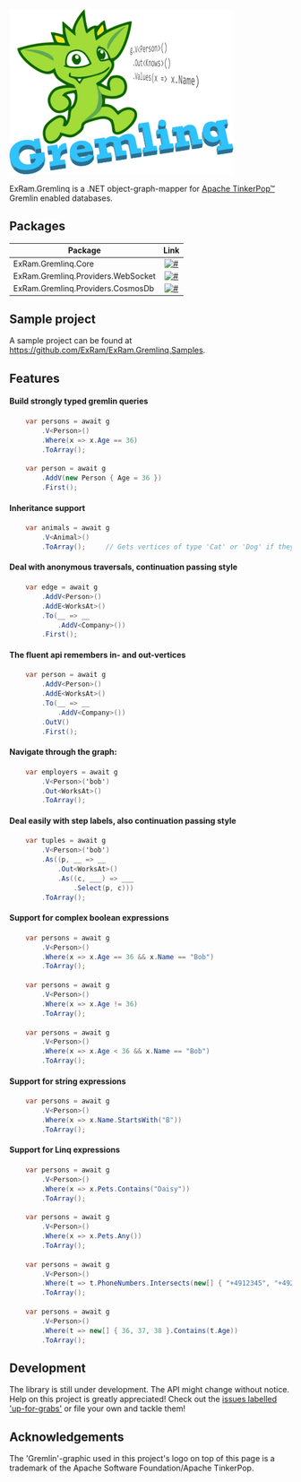 ![](https://raw.githubusercontent.com/ExRam/ExRam.Gremlinq/master/Assets/Logo.png)

ExRam.Gremlinq is a .NET object-graph-mapper for [Apache TinkerPop™](http://tinkerpop.apache.org/) Gremlin enabled databases.

## Packages

Package  | Link | 
-------- | :------------: | 
ExRam.Gremlinq.Core | [![#](https://img.shields.io/nuget/v/ExRam.Gremlinq.Core.svg)](https://www.nuget.org/packages/ExRam.Gremlinq.Core) |
ExRam.Gremlinq.Providers.WebSocket | [![#](https://img.shields.io/nuget/v/ExRam.Gremlinq.Providers.WebSocket.svg)](https://www.nuget.org/packages/ExRam.Gremlinq.Providers.WebSocket) |
ExRam.Gremlinq.Providers.CosmosDb | [![#](https://img.shields.io/nuget/v/ExRam.Gremlinq.Providers.CosmosDb.svg)](https://www.nuget.org/packages/ExRam.Gremlinq.Providers.CosmosDb) |

## Sample project

A sample project can be found at https://github.com/ExRam/ExRam.Gremlinq.Samples.

## Features

#### Build strongly typed gremlin queries
``` csharp 
    var persons = await g
        .V<Person>()
        .Where(x => x.Age == 36)
        .ToArray();

    var person = await g
        .AddV(new Person { Age = 36 })
        .First();
```
#### Inheritance support
```csharp
    var animals = await g
        .V<Animal>()
        .ToArray();     // Gets vertices of type 'Cat' or 'Dog' if they inherit from 'Animal'
```
#### Deal with anonymous traversals, continuation passing style
```csharp
    var edge = await g
        .AddV<Person>()
        .AddE<WorksAt>()
        .To(__ => __
            .AddV<Company>())
        .First();
```
#### The fluent api remembers in- and out-vertices
```csharp
    var person = await g
        .AddV<Person>()
        .AddE<WorksAt>()
        .To(__ => __
            .AddV<Company>())
        .OutV()
        .First();
```
#### Navigate through the graph:
```csharp
    var employers = await g
        .V<Person>('bob')
        .Out<WorksAt>()
        .ToArray();
```
#### Deal easily with step labels, also continuation passing style
```csharp
    var tuples = await g
        .V<Person>('bob')
        .As((p, __ => __
            .Out<WorksAt>()
            .As((c, ___) => ___
                .Select(p, c)))
        .ToArray();
```
#### Support for complex boolean expressions
```csharp
    var persons = await g
        .V<Person>()
        .Where(x => x.Age == 36 && x.Name == "Bob")
        .ToArray();

    var persons = await g
        .V<Person>()
        .Where(x => x.Age != 36)
        .ToArray();

    var persons = await g
        .V<Person>()
        .Where(x => x.Age < 36 && x.Name == "Bob")
        .ToArray();
```
#### Support for string expressions
```csharp
    var persons = await g
        .V<Person>()
        .Where(x => x.Name.StartsWith("B"))
        .ToArray();
```
#### Support for Linq expressions
```csharp
    var persons = await g
        .V<Person>()
        .Where(x => x.Pets.Contains("Daisy"))
        .ToArray();

    var persons = await g
        .V<Person>()
        .Where(x => x.Pets.Any())
        .ToArray();
        
    var persons = await g
        .V<Person>()
        .Where(t => t.PhoneNumbers.Intersects(new[] { "+4912345", "+4923456" }))
        .ToArray();

    var persons = await g
        .V<Person>()
        .Where(t => new[] { 36, 37, 38 }.Contains(t.Age))
        .ToArray();
```
## Development

The library is still under development. The API might change without notice. Help on this project is greatly appreciated! Check out the [issues labelled 'up-for-grabs'](https://github.com/ExRam/ExRam.Gremlinq/issues?q=is%3Aissue+is%3Aopen+label%3Aup-for-grabs) or file your own and tackle them!

## Acknowledgements

The 'Gremlin'-graphic used in this project's logo on top of this page is a trademark of the Apache Software Foundation/Apache TinkerPop.

